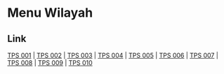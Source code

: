 # Menu Wilayah

## Link

[TPS 001](https://github.com/gigit-pemilu/pemilu-2024-82-maluku-utara/tree/main/pilpres/hitung-suara/sub/82-maluku-utara/sub/71-kota-ternate/sub/03-kota-ternate-utara/sub/1009-kasturian/sub/001-tps)
 | 
[TPS 002](https://github.com/gigit-pemilu/pemilu-2024-82-maluku-utara/tree/main/pilpres/hitung-suara/sub/82-maluku-utara/sub/71-kota-ternate/sub/03-kota-ternate-utara/sub/1009-kasturian/sub/002-tps)
 | 
[TPS 003](https://github.com/gigit-pemilu/pemilu-2024-82-maluku-utara/tree/main/pilpres/hitung-suara/sub/82-maluku-utara/sub/71-kota-ternate/sub/03-kota-ternate-utara/sub/1009-kasturian/sub/003-tps)
 | 
[TPS 004](https://github.com/gigit-pemilu/pemilu-2024-82-maluku-utara/tree/main/pilpres/hitung-suara/sub/82-maluku-utara/sub/71-kota-ternate/sub/03-kota-ternate-utara/sub/1009-kasturian/sub/004-tps)
 | 
[TPS 005](https://github.com/gigit-pemilu/pemilu-2024-82-maluku-utara/tree/main/pilpres/hitung-suara/sub/82-maluku-utara/sub/71-kota-ternate/sub/03-kota-ternate-utara/sub/1009-kasturian/sub/005-tps)
 | 
[TPS 006](https://github.com/gigit-pemilu/pemilu-2024-82-maluku-utara/tree/main/pilpres/hitung-suara/sub/82-maluku-utara/sub/71-kota-ternate/sub/03-kota-ternate-utara/sub/1009-kasturian/sub/006-tps)
 | 
[TPS 007](https://github.com/gigit-pemilu/pemilu-2024-82-maluku-utara/tree/main/pilpres/hitung-suara/sub/82-maluku-utara/sub/71-kota-ternate/sub/03-kota-ternate-utara/sub/1009-kasturian/sub/007-tps)
 | 
[TPS 008](https://github.com/gigit-pemilu/pemilu-2024-82-maluku-utara/tree/main/pilpres/hitung-suara/sub/82-maluku-utara/sub/71-kota-ternate/sub/03-kota-ternate-utara/sub/1009-kasturian/sub/008-tps)
 | 
[TPS 009](https://github.com/gigit-pemilu/pemilu-2024-82-maluku-utara/tree/main/pilpres/hitung-suara/sub/82-maluku-utara/sub/71-kota-ternate/sub/03-kota-ternate-utara/sub/1009-kasturian/sub/009-tps)
 | 
[TPS 010](https://github.com/gigit-pemilu/pemilu-2024-82-maluku-utara/tree/main/pilpres/hitung-suara/sub/82-maluku-utara/sub/71-kota-ternate/sub/03-kota-ternate-utara/sub/1009-kasturian/sub/010-tps)

